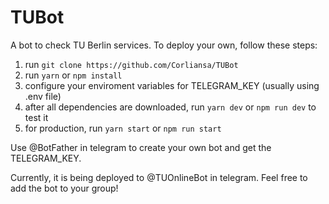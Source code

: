 # TUBot

A bot to check TU Berlin services. To deploy your own, follow these steps:

1. run `git clone https://github.com/Corliansa/TUBot`
2. run `yarn` or `npm install`
3. configure your enviroment variables for TELEGRAM_KEY (usually using .env file)
4. after all dependencies are downloaded, run `yarn dev` or `npm run dev` to test it
5. for production, run `yarn start` or `npm run start`

Use @BotFather in telegram to create your own bot and get the TELEGRAM_KEY.

Currently, it is being deployed to @TUOnlineBot in telegram. Feel free to add the bot to your group!
